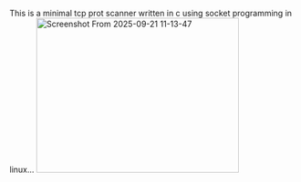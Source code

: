 This is a minimal tcp prot scanner written in c using socket programming in linux...
<img width="355" height="272" alt="Screenshot From 2025-09-21 11-13-47" src="https://github.com/user-attachments/assets/b4c151a4-281f-4777-9f94-a5fb54bdf52f" />
